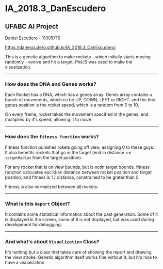 # IA_2018.3_DanEscudero

## UFABC AI Project

Daniel Escudero - 11005716

https://danescudero.github.io/IA_2018.3_DanEscudero/

This is a genetic algorithm to make rockets - which initially starts moving randomly - evolve and hit a target. PixiJS was used to make the visualization.

---

### How does the DNA and Genes works?

Each Rocket has a DNA, which has a genes array. Genes array contains a bunch of movements, which cn be UP, DOWN, LEFT or RIGHT. and the first genes position is the rocket speed, which is a random from 0 to 10.

On every frame, rocket takes the movement specified in the genes, and multiplied by it's speed, allowing it to move.

---

### How does the `fitness function` works?

Fitness function punishes rokets going off view, assigning 0 to these guys. It also benefits rockets that go in the target (end in distance <= `targetRadius` from the target position).

For any rocket that is on view bounds, but is notin target bounds, fitness function calculates euclidian distance between rocket position and target position, and fitness is 1 / distance, constrained to be grater than 0.

Fitness is also normalized between all rockets.

---

### What is this `Report` Object?

It contains some statistical information about the past generation. Some of it is displayed in the screen, some of it is not displayed, but was used during development for debugging.

---

### And what's about `Visualization` Class?

It's nothing but a class that takes care of showing the report and drawing the view stroke. Genetic algorithm itself works fine without it, but it's nice to have a visualization.
